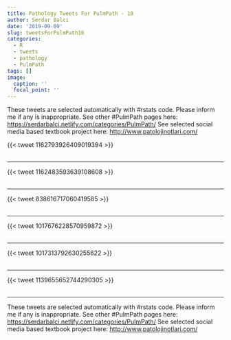 ```yaml
---
title: Pathology Tweets For PulmPath - 10
author: Serdar Balci
date: '2019-09-09'
slug: tweetsForPulmPath10
categories:
  - R
  - tweets
  - pathology
  - PulmPath
tags: []
image:
  caption: ''
  focal_point: ''
---
```



These tweets are selected automatically with #rstats code. Please inform me if any is inappropriate.
See other #PulmPath pages here: https://serdarbalci.netlify.com/categories/PulmPath/ 
See selected social media based textbook project here: http://www.patolojinotlari.com/

{{< tweet 1162793926409019394 >}}
<br>
<br>
<hr>
{{< tweet 1162483593639108608 >}}
<br>
<br>
<hr>
{{< tweet 838616717060419585 >}}
<br>
<br>
<hr>
{{< tweet 1017676228570959872 >}}
<br>
<br>
<hr>
{{< tweet 1017313792630255622 >}}
<br>
<br>
<hr>
{{< tweet 1139655652744290305 >}}
<br>
<br>
<hr>


These tweets are selected automatically with #rstats code. Please inform me if any is inappropriate.
See other #PulmPath pages here: https://serdarbalci.netlify.com/categories/PulmPath/ 
See selected social media based textbook project here: http://www.patolojinotlari.com/
